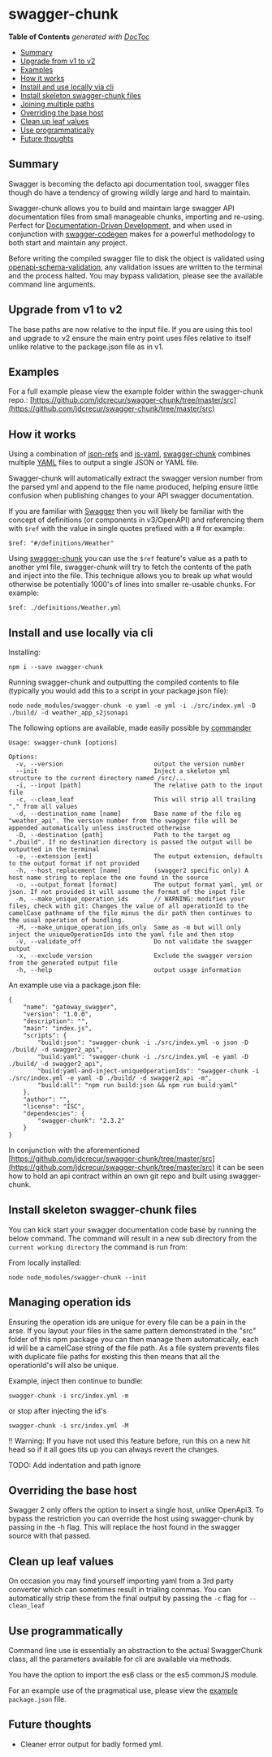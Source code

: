 # swagger-chunk

<!-- START doctoc generated TOC please keep comment here to allow auto update -->
<!-- DON'T EDIT THIS SECTION, INSTEAD RE-RUN doctoc TO UPDATE -->
**Table of Contents**  *generated with [DocToc](https://github.com/thlorenz/doctoc)*

- [Summary](#summary)
- [Upgrade from v1 to v2](#upgrade-from-v1-to-v2)
- [Examples](#examples)
- [How it works](#how-it-works)
- [Install and use locally via cli](#install-and-use-locally-via-cli)
- [Install skeleton swagger-chunk files](#install-skeleton-swagger-chunk-files)
- [Joining multiple paths](#joining-multiple-paths)
- [Overriding the base host](#overriding-the-base-host)
- [Clean up leaf values](#clean-up-leaf-values)
- [Use programmatically](#use-programmatically)
- [Future thoughts](#future-thoughts)

<!-- END doctoc generated TOC please keep comment here to allow auto update -->

## Summary
Swagger is becoming the defacto api documentation tool, swagger files though do have a tendency of growing wildly large and hard to maintain.

Swagger-chunk allows you to build and maintain large swagger API documentation files from small manageable chunks, importing and re-using. Perfect for [Documentation-Driven Development](https://gist.github.com/zsup/9434452), and when used in conjunction with [swagger-codegen](https://swagger.io/swagger-codegen/) makes for a powerful methodology to both start and maintain any project.

Before writing the compiled swagger file to disk the object is validated using [openapi-schema-validation](https://www.npmjs.com/package/openapi-schema-validation), any validation issues are written to the terminal and the process halted. You may bypass validation, please see the available command line arguments.

## Upgrade from v1 to v2
The base paths are now relative to the input file. If you are using this tool and upgrade to v2 ensure the main entry point uses files relative to itself unlike relative to the package.json file as in v1.

## Examples
For a full example please view the example folder within the swagger-chunk repo.: [https://github.com/jdcrecur/swagger-chunk/tree/master/src](https://github.com/jdcrecur/swagger-chunk/tree/master/src)

## How it works
Using a combination of [json-refs](https://www.npmjs.com/package/json-refs) and [js-yaml](https://www.npmjs.com/package/js-yaml), [swagger-chunk](https://www.npmjs.com/package/swagger-chunk) combines multiple [YAML](http://yaml.org) files to output a single JSON or YAML file.

Swagger-chunk will automatically extract the swagger version number from the parsed yml and append to the file name produced, helping ensure little confusion when publishing changes to your API swagger documentation.

If you are familiar with [Swagger](https://swagger.io) then you will likely be familiar with the concept of definitions (or components in v3/OpenAPI) and referencing them with `$ref` with the value in single quotes prefixed with a # for example:
 ```
 $ref: "#/definitions/Weather"
 ```

Using [swagger-chunk](https://www.npmjs.com/package/swagger-chunk) you can use the `$ref` feature's value as a path to another yml file, swagger-chunk will try to fetch the contents of the path and inject into the file. This technique allows you to break up what would otherwise be potentially 1000's of lines into smaller re-usable chunks. For example:
 ```
 $ref: ./definitions/Weather.yml
 ```

## Install and use locally via cli
Installing:
```
npm i --save swagger-chunk
```

Running swagger-chunk and outputting the compiled contents to file (typically you would add this to a script in your package.json file):
```
node node_modules/swagger-chunk -o yaml -e yml -i ./src/index.yml -D ./build/ -d weather_app_s2jsonapi
```

The following options are available, made easily possible by [commander](https://www.npmjs.com/package/commander)
```
Usage: swagger-chunk [options]

Options:
  -v, --version                         output the version number
  --init                                Inject a skeleton yml structure to the current directory named /src/...
  -i, --input [path]                    The relative path to the input file
  -c, --clean_leaf                      This will strip all trailing "," from all values
  -d, --destination_name [name]         Base name of the file eg "weather_api". The version number from the swagger file will be appended automatically unless instructed otherwise
  -D, --destination [path]              Path to the target eg "./build". If no destination directory is passed the output will be outputted in the terminal
  -e, --extension [ext]                 The output extension, defaults to the output format if not provided
  -h, --host_replacement [name]         (swagger2 specific only) A host name string to replace the one found in the source
  -o, --output_format [format]          The output format yaml, yml or json. If not provided it will assume the format of the input file
  -m, --make_unique_operation_ids       // WARNING: modifies your files, check with git: Changes the value of all operationId to the camelCase pathname of the file minus the dir path then continues to the usual operation of bundling.
  -M, --make_unique_operation_ids_only  Same as -m but will only inject the uniqueOperationIds into the yaml file and then stop
  -V, --validate_off                    Do not validate the swagger output
  -x, --exclude_version                 Exclude the swagger version from the generated output file
  -h, --help                            output usage information

```

An example use via a package.json file:
```
{
    "name": "gateway_swagger",
    "version": "1.0.0",
    "description": "",
    "main": "index.js",
    "scripts": {
        "build:json": "swagger-chunk -i ./src/index.yml -o json -D ./build/ -d swagger2_api",
        "build:yaml": "swagger-chunk -i ./src/index.yml -e yaml -D ./build/ -d swagger2_api",
        "build:yaml-and-inject-uniqueOperationIds": "swagger-chunk -i ./src/index.yml -e yaml -D ./build/ -d swagger2_api -m",
        "build:all": "npm run build:json && npm run build:yaml"
    },
    "author": "",
    "license": "ISC",
    "dependencies": {
        "swagger-chunk": "2.3.2"
    }
}
```
In conjunction with the aforementioned [https://github.com/jdcrecur/swagger-chunk/tree/master/src](https://github.com/jdcrecur/swagger-chunk/tree/master/src) it can be seen how to hold an api contract within an own git repo and built using swagger-chunk.


## Install skeleton swagger-chunk files
You can kick start your swagger documentation code base by running the below command. The command will result in a new sub directory from the `current working directory` the command is run from:

From locally installed:
```
node node_modules/swagger-chunk --init
```

## Managing operation ids
Ensuring the operation ids are unique for every file can be a pain in the arse. If you layout your files in the same pattern demonstrated in the "src" folder of this npm package you can then manage them automatically, each id will be a camelCase string of the file path. As a file system prevents files with duplicate file paths for existing this then means that all the operationId's will also be unique.

Example, inject then continue to bundle:
```
swagger-chunk -i src/index.yml -m
```
or stop after injecting the id's
```
swagger-chunk -i src/index.yml -M
```

!! Warning:
If you have not used this feature before, run this on a new hit head so if it all goes tits up you can always revert the changes.

TODO: Add indentation and path ignore

## Overriding the base host
Swagger 2 only offers the option to insert a single host, unlike OpenApi3. To bypass the restriction you can override the host using swagger-chunk by passing in the -h flag. This will replace the host found in the swagger source with that passed.

## Clean up leaf values
On occasion you may find yourself importing yaml from a 3rd party converter which can sometimes result in trialing commas. You can automatically strip these from the final output by passing the `-c` flag for `--clean_leaf`

## Use programmatically
Command line use is essentially an abstraction to the actual SwaggerChunk class, all the parameters available for cli are available via methods.

You have the option to import the es6 class or the es5 commonJS module.

For an example use of the pragmatical use, please view the [example](https://github.com/jdcrecur/swagger-chunk/tree/master/example) `package.json` file.

## Future thoughts
- Cleaner error output for badly formed yml.
